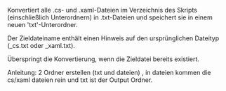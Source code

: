 Konvertiert alle .cs- und .xaml-Dateien im Verzeichnis des Skripts (einschließlich Unterordnern)
in .txt-Dateien und speichert sie in einem neuen 'txt'-Unterordner.

Der Zieldateiname enthält einen Hinweis auf den ursprünglichen Dateityp (_cs.txt oder _xaml.txt).

Überspringt die Konvertierung, wenn die Zieldatei bereits existiert.



Anleitung: 2 Ordner erstellen (txt und dateien) , in dateien kommen die cs/xaml dateien rein und txt ist der Output Ordner. 

